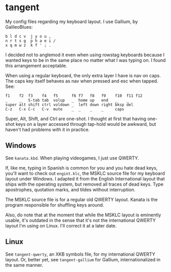 # tangent

My config files regarding my keyboard layout. I use Gallium, by GalileoBlues:

```
b l d c v  j y o u ,
n r t s g  p h a e i /
x q m w z  k f ' ; .
```

I decided not to anglemod it even when using rowstag keyboards because I wanted keys to be in the same place no matter what I was typing on. I found this arrangement acceptable.

When using a regular keyboard, the only extra layer I have is nav on caps. The caps key itself behaves as nav when pressed and esc when tapped. See:

```
f1    f2  f3    f4   f5      f6 f7   f8   f9    f10  f11 f12
_     _   S-tab tab  volup   _  home up   end   _    _
super alt shift ctrl voldown _  left down right bksp del
C-z   C-x C-c   C-v  mute    _  _    _    _     caps
```

Super, Alt, Shift, and Ctrl are one-shot. I thought at first that having one-shot keys on a layer accessed through tap-hold would be awkward, but haven't had problems with it in practice.

## Windows

See `kanata.kbd`. When playing videogames, I just use QWERTY.

If, like me, typing in Spanish is common for you and you hate dead keys, you'll want to check out `engint.klc`, the MSKLC source file for my keyboard layout under Windows. I adapted it from the English International layout that ships with the operating system, but removed all traces of dead keys. Type apostrophes, quotation marks, and tildes without interruption.

The MSKLC source file is for a regular old QWERTY layout. Kanata is the program responsible for shuffling keys around.

Also, do note that at the moment that while the MSKLC layout is eminently usable, it's outdated in the sense that it's not the international QWERTY layout I'm using on Linux. I'll correct it at a later date.

## Linux

See `tangent-qwerty`, an XKB symbols file, for my international QWERTY layout. Or, better yet, see `tangent-gallium` for Gallium, internationalized in the same manner.
